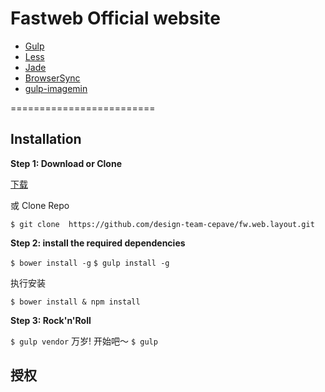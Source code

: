 # Fastweb Official website

* [Gulp](http://gulpjs.com/)
* [Less](http://lesscss.org/)
* [Jade](http://jade-lang.com/)
* [BrowserSync](http://www.browsersync.io/)
* [gulp-imagemin](https://www.npmjs.org/package/gulp-imagemin)

=========================

Installation
-------------------------
**Step 1: Download or Clone**

[下载](https://github.com/design-team-cepave/fw.web.layout/archive/master.zip) 

或 Clone Repo

``$ git clone  https://github.com/design-team-cepave/fw.web.layout.git``

**Step 2: install the required dependencies**

``$ bower install -g``
``$ gulp install -g``

执行安装

``$ bower install & npm install``

**Step 3: Rock'n'Roll**

``$ gulp vendor``
万岁! 开始吧～
``$ gulp``

授权
-------------------------
